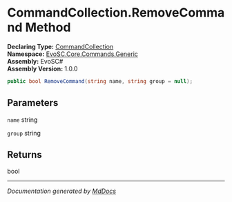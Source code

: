 ﻿<!--  
  <auto-generated>   
    The contents of this file were generated by a tool.  
    Changes to this file may be list if the file is regenerated  
  </auto-generated>   
-->

# CommandCollection.RemoveCommand Method

**Declaring Type:** [CommandCollection](../index.md)  
**Namespace:** [EvoSC.Core.Commands.Generic](../../index.md)  
**Assembly:** EvoSC\#  
**Assembly Version:** 1.0.0

```csharp
public bool RemoveCommand(string name, string group = null);
```

## Parameters

`name`  string

`group`  string

## Returns

bool

___

*Documentation generated by [MdDocs](https://github.com/ap0llo/mddocs)*
